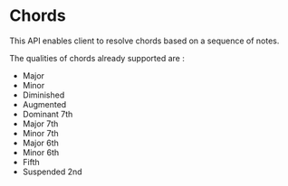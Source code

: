 # Chords

This API enables client to resolve chords based on a sequence of notes.

The qualities of chords already supported are :
* Major
* Minor
* Diminished
* Augmented
* Dominant 7th
* Major 7th
* Minor 7th
* Major 6th
* Minor 6th
* Fifth
* Suspended 2nd